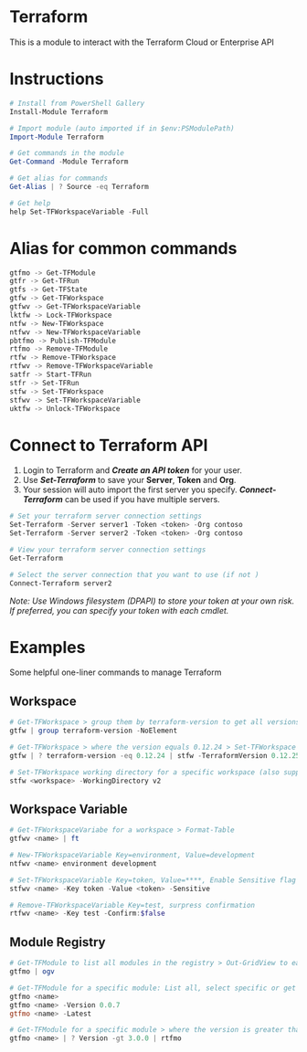 # Terraform
This is a module to interact with the Terraform Cloud or Enterprise API

# Instructions
```powershell
# Install from PowerShell Gallery
Install-Module Terraform

# Import module (auto imported if in $env:PSModulePath)
Import-Module Terraform

# Get commands in the module
Get-Command -Module Terraform

# Get alias for commands
Get-Alias | ? Source -eq Terraform

# Get help
help Set-TFWorkspaceVariable -Full
```

# Alias for common commands
```powershell
gtfmo -> Get-TFModule
gtfr -> Get-TFRun
gtfs -> Get-TFState
gtfw -> Get-TFWorkspace
gtfwv -> Get-TFWorkspaceVariable
lktfw -> Lock-TFWorkspace
ntfw -> New-TFWorkspace
ntfwv -> New-TFWorkspaceVariable
pbtfmo -> Publish-TFModule
rtfmo -> Remove-TFModule
rtfw -> Remove-TFWorkspace
rtfwv -> Remove-TFWorkspaceVariable
satfr -> Start-TFRun
stfr -> Set-TFRun
stfw -> Set-TFWorkspace
stfwv -> Set-TFWorkspaceVariable
uktfw -> Unlock-TFWorkspace
```

# Connect to Terraform API
1. Login to Terraform and ***Create an API token*** for your user.
2. Use ***Set-Terraform*** to save your **Server**, **Token** and **Org**.
3. Your session will auto import the first server you specify. 
***Connect-Terraform*** can be used if you have multiple servers.
```powershell
# Set your terraform server connection settings
Set-Terraform -Server server1 -Token <token> -Org contoso
Set-Terraform -Server server2 -Token <token> -Org contoso

# View your terraform server connection settings
Get-Terraform

# Select the server connection that you want to use (if not )
Connect-Terraform server2
```
*Note: Use Windows filesystem (DPAPI) to store your token at your own risk.*
*If preferred, you can specify your token with each cmdlet.*

# Examples
Some helpful one-liner commands to manage Terraform

## Workspace
```powershell
# Get-TFWorkspace > group them by terraform-version to get all versions and count of each
gtfw | group terraform-version -NoElement

# Get-TFWorkspace > where the version equals 0.12.24 > Set-TFWorkspace version to 0.12.25
gtfw | ? terraform-version -eq 0.12.24 | stfw -TerraformVersion 0.12.25

# Set-TFWorkspace working directory for a specific workspace (also supports multiple workspaces)
stfw <workspace> -WorkingDirectory v2
```

## Workspace Variable
```powershell
# Get-TFWorkspaceVariabe for a workspace > Format-Table
gtfwv <name> | ft

# New-TFWorkspaceVariable Key=environment, Value=development
ntfwv <name> environment development

# Set-TFWorkspaceVariable Key=token, Value=****, Enable Sensitive flag for secure values (HCL also supported)
stfwv <name> -Key token -Value <token> -Sensitive

# Remove-TFWorkspaceVariable Key=test, surpress confirmation
rtfwv <name> -Key test -Confirm:$false
```

## Module Registry
```powershell
# Get-TFModule to list all modules in the registry > Out-GridView to easily view/sort/filter
gtfmo | ogv

# Get-TFModule for a specific module: List all, select specific or get the latest
gtfmo <name>
gtfmo <name> -Version 0.0.7
gtfmo <name> -Latest

# Get-TFModule for a specific module > where the version is greater than 3.0.0 > Remove-TFModule (confirmation prompted)
gtfmo <name> | ? Version -gt 3.0.0 | rtfmo
```